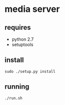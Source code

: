 media server
===

## requires

 * python 2.7
 * setuptools

## install

`sudo ./setup.py install`

## running

`./run.sh`
